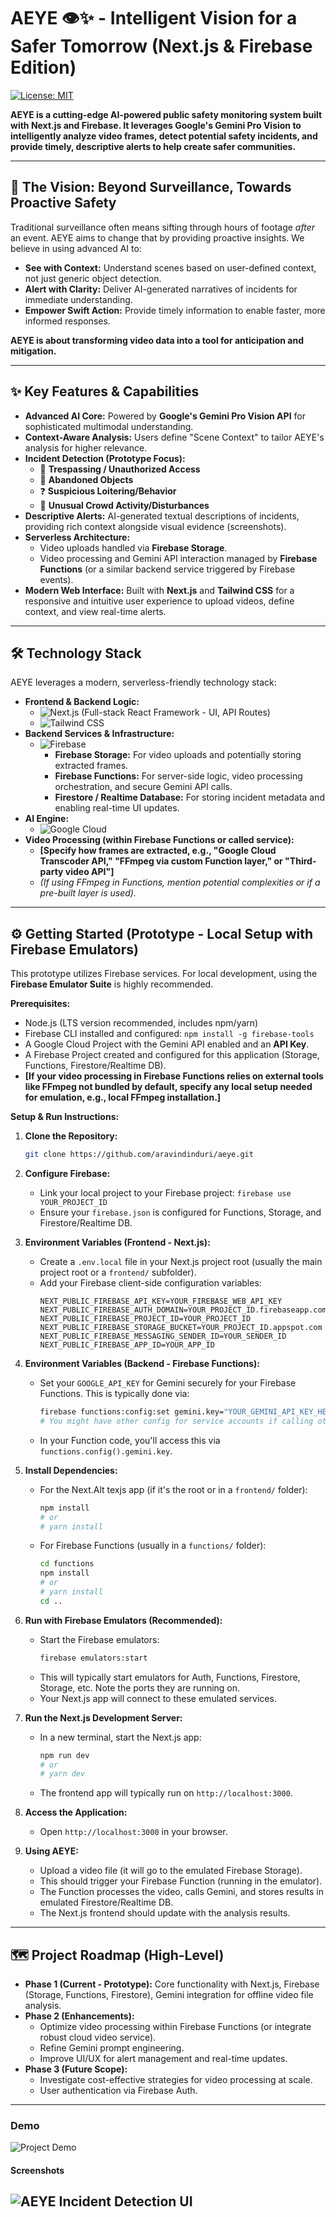 # AEYE 👁️✨ - Intelligent Vision for a Safer Tomorrow (Next.js & Firebase Edition)

[![License: MIT](https://img.shields.io/badge/License-MIT-yellow.svg)](https://opensource.org/licenses/MIT)
<!-- Optional: Add other badges -->

**AEYE is a cutting-edge AI-powered public safety monitoring system built with Next.js and Firebase. It leverages Google's Gemini Pro Vision to intelligently analyze video frames, detect potential safety incidents, and provide timely, descriptive alerts to help create safer communities.**

---

## 🚀 The Vision: Beyond Surveillance, Towards Proactive Safety

Traditional surveillance often means sifting through hours of footage *after* an event. AEYE aims to change that by providing proactive insights. We believe in using advanced AI to:

*   **See with Context:** Understand scenes based on user-defined context, not just generic object detection.
*   **Alert with Clarity:** Deliver AI-generated narratives of incidents for immediate understanding.
*   **Empower Swift Action:** Provide timely information to enable faster, more informed responses.

**AEYE is about transforming video data into a tool for anticipation and mitigation.**

---

## ✨ Key Features & Capabilities

*   **Advanced AI Core:** Powered by **Google's Gemini Pro Vision API** for sophisticated multimodal understanding.
*   **Context-Aware Analysis:** Users define "Scene Context" to tailor AEYE's analysis for higher relevance.
*   **Incident Detection (Prototype Focus):**
    *   🚶 **Trespassing / Unauthorized Access**
    *   👜 **Abandoned Objects**
    *   ❓ **Suspicious Loitering/Behavior**
    *   👥 **Unusual Crowd Activity/Disturbances**
*   **Descriptive Alerts:** AI-generated textual descriptions of incidents, providing rich context alongside visual evidence (screenshots).
*   **Serverless Architecture:**
    *   Video uploads handled via **Firebase Storage**.
    *   Video processing and Gemini API interaction managed by **Firebase Functions** (or a similar backend service triggered by Firebase events).
*   **Modern Web Interface:** Built with **Next.js** and **Tailwind CSS** for a responsive and intuitive user experience to upload videos, define context, and view real-time alerts.

---

## 🛠️ Technology Stack

AEYE leverages a modern, serverless-friendly technology stack:

*   **Frontend & Backend Logic:**
    *   ![Next.js](https://img.shields.io/badge/Next.js-13+-000000?logo=nextdotjs&logoColor=white) (Full-stack React Framework - UI, API Routes)
    *   ![Tailwind CSS](https://img.shields.io/badge/Tailwind_CSS-3+-06B6D4?logo=tailwindcss&logoColor=white)
*   **Backend Services & Infrastructure:**
    *   ![Firebase](https://img.shields.io/badge/Firebase-Full_Suite-FFCA28?logo=firebase&logoColor=black)
        *   **Firebase Storage:** For video uploads and potentially storing extracted frames.
        *   **Firebase Functions:** For server-side logic, video processing orchestration, and secure Gemini API calls.
        *   **Firestore / Realtime Database:** For storing incident metadata and enabling real-time UI updates.
*   **AI Engine:**
    *   ![Google Cloud](https://img.shields.io/badge/Google_Gemini_Pro_Vision-API-4285F4?logo=googlecloud&logoColor=white)
*   **Video Processing (within Firebase Functions or called service):**
    *   **[Specify how frames are extracted, e.g., "Google Cloud Transcoder API," "FFmpeg via custom Function layer," or "Third-party video API"]**
    *   *(If using FFmpeg in Functions, mention potential complexities or if a pre-built layer is used).*

---

## ⚙️ Getting Started (Prototype - Local Setup with Firebase Emulators)

This prototype utilizes Firebase services. For local development, using the **Firebase Emulator Suite** is highly recommended.

**Prerequisites:**

*   Node.js (LTS version recommended, includes npm/yarn)
*   Firebase CLI installed and configured: `npm install -g firebase-tools`
*   A Google Cloud Project with the Gemini API enabled and an **API Key**.
*   A Firebase Project created and configured for this application (Storage, Functions, Firestore/Realtime DB).
*   **[If your video processing in Firebase Functions relies on external tools like FFmpeg not bundled by default, specify any local setup needed for emulation, e.g., local FFmpeg installation.]**

**Setup & Run Instructions:**

1.  **Clone the Repository:**
    ```bash
    git clone https://github.com/aravindinduri/aeye.git
    ```

2.  **Configure Firebase:**
    *   Link your local project to your Firebase project: `firebase use YOUR_PROJECT_ID`
    *   Ensure your `firebase.json` is configured for Functions, Storage, and Firestore/Realtime DB.

3.  **Environment Variables (Frontend - Next.js):**
    *   Create a `.env.local` file in your Next.js project root (usually the main project root or a `frontend/` subfolder).
    *   Add your Firebase client-side configuration variables:
        ```env
        NEXT_PUBLIC_FIREBASE_API_KEY=YOUR_FIREBASE_WEB_API_KEY
        NEXT_PUBLIC_FIREBASE_AUTH_DOMAIN=YOUR_PROJECT_ID.firebaseapp.com
        NEXT_PUBLIC_FIREBASE_PROJECT_ID=YOUR_PROJECT_ID
        NEXT_PUBLIC_FIREBASE_STORAGE_BUCKET=YOUR_PROJECT_ID.appspot.com
        NEXT_PUBLIC_FIREBASE_MESSAGING_SENDER_ID=YOUR_SENDER_ID
        NEXT_PUBLIC_FIREBASE_APP_ID=YOUR_APP_ID
        ```

4.  **Environment Variables (Backend - Firebase Functions):**
    *   Set your `GOOGLE_API_KEY` for Gemini securely for your Firebase Functions. This is typically done via:
        ```bash
        firebase functions:config:set gemini.key="YOUR_GEMINI_API_KEY_HERE"
        # You might have other config for service accounts if calling other Google Cloud services
        ```
    *   In your Function code, you'll access this via `functions.config().gemini.key`.

5.  **Install Dependencies:**
    *   For the Next.Alt texjs app (if it's the root or in a `frontend/` folder):
        ```bash
        npm install
        # or
        # yarn install
        ```
    *   For Firebase Functions (usually in a `functions/` folder):
        ```bash
        cd functions
        npm install
        # or
        # yarn install
        cd ..
        ```

6.  **Run with Firebase Emulators (Recommended):**
    *   Start the Firebase emulators:
        ```bash
        firebase emulators:start
        ```
    *   This will typically start emulators for Auth, Functions, Firestore, Storage, etc. Note the ports they are running on.
    *   Your Next.js app will connect to these emulated services.

7.  **Run the Next.js Development Server:**
    *   In a new terminal, start the Next.js app:
        ```bash
        npm run dev
        # or
        # yarn dev
        ```
    *   The frontend app will typically run on `http://localhost:3000`.

8.  **Access the Application:**
    *   Open `http://localhost:3000` in your browser.

9.  **Using AEYE:**
    *   Upload a video file (it will go to the emulated Firebase Storage).
    *   This should trigger your Firebase Function (running in the emulator).
    *   The Function processes the video, calls Gemini, and stores results in emulated Firestore/Realtime DB.
    *   The Next.js frontend should update with the analysis results.

---

## 🗺️ Project Roadmap (High-Level)

*   **Phase 1 (Current - Prototype):** Core functionality with Next.js, Firebase (Storage, Functions, Firestore), Gemini integration for offline video file analysis.
*   **Phase 2 (Enhancements):**
    *   Optimize video processing within Firebase Functions (or integrate robust cloud video service).
    *   Refine Gemini prompt engineering.
    *   Improve UI/UX for alert management and real-time updates.
*   **Phase 3 (Future Scope):**
    *   Investigate cost-effective strategies for video processing at scale.
    *   User authentication via Firebase Auth.

---
### Demo 
![Project Demo](https://drive.google.com/file/d/1ZZXs7rJ8kM3KWij-fRgev1A_ELZFkKPG/view)
#### Screenshots
![AEYE Incident Detection UI](https://i.ibb.co/cjnM4fJ/Screenshot-from-2025-05-31-07-53-23.png)
---
